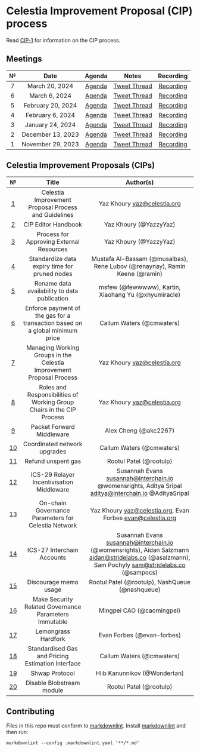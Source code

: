 # Celestia Improvement Proposal (CIP) process

Read [CIP-1](https://github.com/celestiaorg/CIPs/blob/main/cips/cip-1.md) for information on the CIP process.

## Meetings

|  №  |      Date       | Agenda | Notes | Recording |
|:---:|:---------------:|:------:|:-----:|:---------:|
| 7 | March 20, 2024 | [Agenda](https://github.com/celestiaorg/CIPs/issues/95) |[Tweet Thread](https://twitter.com/JoshCStein/status/1770480641290744157) | [Recording](https://www.youtube.com/watch?v=B2NyDWht7xU) |
| 6 | March 6, 2024 | [Agenda](https://github.com/celestiaorg/CIPs/issues/87) |[Tweet Thread](https://twitter.com/JoshCStein/status/1765407703462031563) | [Recording](https://www.youtube.com/watch?v=DEAkzrhSwMA) |
| 5 | February 20, 2024 | [Agenda](https://github.com/celestiaorg/CIPs/issues/71) |[Tweet Thread](https://twitter.com/JoshCStein/status/1759972091724526084) | [Recording](https://youtube.com/live/WFPEMAuGEM0?feature=share) |
| 4 | February 6, 2024 | [Agenda](https://github.com/celestiaorg/CIPs/issues/61) | [Tweet Thread](https://x.com/JoshCStein/status/1754898166313337310?s=20) | [Recording](https://www.youtube.com/watch?v=izDnDHZEbxg) |
| 3 | January 24, 2024 | [Agenda](https://github.com/celestiaorg/CIPs/issues/40) | [Tweet Thread](https://x.com/JoshCStein/status/1750187535911837848?s=20) | [Recording](https://www.youtube.com/watch?v=g_8e3h6iixM) |
| 2 | December 13, 2023 | [Agenda](https://github.com/celestiaorg/CIPs/issues/22) | [Tweet Thread](https://x.com/JoshCStein/status/1734967567075168697) | [Recording](https://www.youtube.com/watch?v=yYt600kvf4g) |
| 1 | November 29, 2023 | [Agenda](https://github.com/celestiaorg/CIPs/issues/8)  | [Tweet Thread](https://x.com/JoshCStein/status/1729893879191621702) | [Recording](https://www.youtube.com/watch?v=EhWHHmPo_5Q) |

## Celestia Improvement Proposals (CIPs)

|  №  |      Title       | Author(s) |
|:---:|:---------------:|:------:|
| [1](/cips/cip-1.md) | Celestia Improvement Proposal Process and Guidelines | Yaz Khoury <yaz@celestia.org> |
| [2](/cips/cip-2.md) | CIP Editor Handbook | Yaz Khoury (@YazzyYaz) |
| [3](/cips/cip-3.md) | Process for Approving External Resources | Yaz Khoury (@YazzyYaz) |
| [4](/cips/cip-4.md) | Standardize data expiry time for pruned nodes | Mustafa Al-Bassam (@musalbas), Rene Lubov (@renaynay), Ramin Keene (@ramin) |
| [5](/cips/cip-5.md) | Rename data availability to data publication | msfew (@fewwwww), Kartin, Xiaohang Yu (@xhyumiracle) |
| [6](/cips/cip-6.md) | Enforce payment of the gas for a transaction based on a global minimum price | Callum Waters (@cmwaters) |
| [7](/cips/cip-7.md) | Managing Working Groups in the Celestia Improvement Proposal Process | Yaz Khoury <yaz@celestia.org> |
| [8](/cips/cip-8.md) | Roles and Responsibilities of Working Group Chairs in the CIP Process | Yaz Khoury <yaz@celestia.org> |
| [9](/cips/cip-9.md) | Packet Forward Middleware | Alex Cheng (@akc2267) |
| [10](/cips/cip-10.md) | Coordinated network upgrades | Callum Waters (@cmwaters) |
| [11](/cips/cip-11.md) | Refund unspent gas | Rootul Patel (@rootulp) |
| [12](/cips/cip-12.md) | ICS-29 Relayer Incentivisation Middleware | Susannah Evans <susannah@interchain.io> @womensrights, Aditya Sripal <aditya@interchain.io> @AdityaSripal |
| [13](/cips/cip-13.md) | On-chain Governance Parameters for Celestia Network | Yaz Khoury <yaz@celestia.org>,  Evan Forbes <evan@celestia.org> |
| [14](/cips/cip-14.md) | ICS-27 Interchain Accounts | Susannah Evans <susannah@interchain.io> (@womensrights), Aidan Salzmann <aidan@stridelabs.co> (@asalzmann), Sam Pochyly <sam@stridelabs.co> (@sampocs) |
| [15](/cips/cip-15.md) | Discourage memo usage | Rootul Patel (@rootulp), NashQueue (@nashqueue) |
| [16](/cips/cip-16.md) | Make Security Related Governance Parameters Immutable | Mingpei CAO (@caomingpei) |
| [17](/cips/cip-17.md) | Lemongrass Hardfork | Evan Forbes (@evan-forbes) |
| [18](/cips/cip-18.md) | Standardised Gas and Pricing Estimation Interface | Callum Waters (@cmwaters) |
| [19](/cips/cip-19.md) | Shwap Protocol  | Hlib Kanunnikov (@Wondertan) |
| [20](/cips/cip-20.md) | Disable Blobstream module | Rootul Patel (@rootulp) |

## Contributing

Files in this repo must conform to [markdownlint](https://github.com/DavidAnson/markdownlint). Install [markdownlint](https://github.com/DavidAnson/markdownlint) and then run:

```shell
markdownlint --config .markdownlint.yaml '**/*.md'
```
